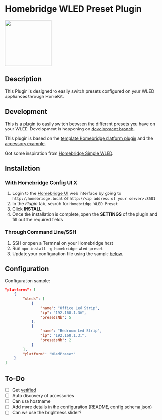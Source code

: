 # Homebridge WLED Preset Plugin

<img src="https://github.com/goodshort/homebridge-wled-preset/blob/master/WIP.png" width="150">

## Description

This Plugin is designed to easily switch presets configured on your WLED appliances through HomeKit.

## Development

This is a plugin to easily switch between the different presets you have on your WLED. Development is happening on [development branch](https://github.com/goodshort/homebridge-wled-preset/tree/development).

This plugin is based on the [template Homebridge platform plugin](https://github.com/homebridge/homebridge-plugin-template/) and the [accessory example](https://github.com/homebridge/homebridge-examples/tree/master/accessory-example-typescript).

Got some inspiration from [Homebridge Simple WLED](https://github.com/jstrausd/homebridge-simple-wled).

## Installation

### With Homebridge Config UI X

1. Login to the [Homebridge UI](https://github.com/oznu/homebridge-config-ui-x) web interface by going to `http://homebridge.local` or `http://<ip address of your server>:8581` 
2. In the *Plugin* tab, search for `Homebridge WLED Preset`
3. Click **INSTALL**
4. Once the installation is complete, open the **SETTINGS** of the plugin and fill out the required fields

### Through Command Line/SSH

1. SSH or open a Terminal on your Homebridge host
2. Run `npm install -g homebridge-wled-preset`
3. Update your configuration file using the sample [below](#configuration).

## Configuration

Configuration sample:

```json
"platforms": [
    {
        "wleds": [
            {
                "name": "Office Led Strip",
                "ip": "192.168.1.30",
                "presetsNb": 5
            },
            {
                "name": "Bedroom Led Strip",
                "ip": "192.168.1.31",
                "presetsNb": 2
            }
        ],
        "platform": "WledPreset"
    }
]
```

## To-Do
- [ ] Get [verified](https://github.com/homebridge/verified)
- [ ] Auto discovery of accessories
- [ ] Can use hostname
- [ ] Add more details in the configuration (README, config.schema.json)
- [ ] Can we use the brightness slider?